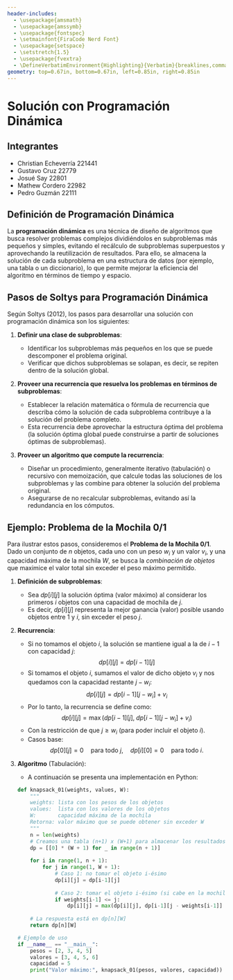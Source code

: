 ```yaml
---
header-includes:
  - \usepackage{amsmath}
  - \usepackage{amssymb}
  - \usepackage{fontspec}
  - \setmainfont{FiraCode Nerd Font}
  - \usepackage{setspace}
  - \setstretch{1.5}
  - \usepackage{fvextra}
  - \DefineVerbatimEnvironment{Highlighting}{Verbatim}{breaklines,commandchars=\\\{\}}
geometry: top=0.67in, bottom=0.67in, left=0.85in, right=0.85in
---
```


# Solución con Programación Dinámica

## Integrantes

- Christian Echeverría  221441
- Gustavo Cruz          22779
- Josué Say             22801
- Mathew Cordero        22982
- Pedro Guzmán          22111

## Definición de Programación Dinámica

La **programación dinámica** es una técnica de diseño de algoritmos que busca resolver problemas complejos dividiéndolos en subproblemas más pequeños y simples, evitando el recálculo de subproblemas superpuestos y aprovechando la reutilización de resultados. Para ello, se almacena la solución de cada subproblema en una estructura de datos (por ejemplo, una tabla o un diccionario), lo que permite mejorar la eficiencia del algoritmo en términos de tiempo y espacio.

## Pasos de Soltys para Programación Dinámica

Según Soltys (2012), los pasos para desarrollar una solución con programación dinámica son los siguientes:

1. **Definir una clase de subproblemas**:
   - Identificar los subproblemas más pequeños en los que se puede descomponer el problema original.
   - Verificar que dichos subproblemas se solapan, es decir, se repiten dentro de la solución global.

2. **Proveer una recurrencia que resuelva los problemas en términos de subproblemas**:
   - Establecer la relación matemática o fórmula de recurrencia que describa cómo la solución de cada subproblema contribuye a la solución del problema completo.
   - Esta recurrencia debe aprovechar la estructura óptima del problema (la solución óptima global puede construirse a partir de soluciones óptimas de subproblemas).

3. **Proveer un algoritmo que compute la recurrencia**:
   - Diseñar un procedimiento, generalmente iterativo (tabulación) o recursivo con memoización, que calcule todas las soluciones de los subproblemas y las combine para obtener la solución del problema original.
   - Asegurarse de no recalcular subproblemas, evitando así la redundancia en los cómputos.

## Ejemplo: Problema de la Mochila 0/1

Para ilustrar estos pasos, consideremos el **Problema de la Mochila 0/1**. Dado un conjunto de $n$ objetos, cada uno con un peso $w_i$ y un valor $v_i$, y una capacidad máxima de la mochila $W$, se busca la *combinación de objetos* que maximice el valor total sin exceder el peso máximo permitido.

1. **Definición de subproblemas**:
   - Sea $dp[i][j]$ la solución óptima (valor máximo) al considerar los primeros $i$ objetos con una capacidad de mochila de $j$.
   - Es decir, $dp[i][j]$ representa la mejor ganancia (valor) posible usando objetos entre $1$ y $i$, sin exceder el peso $j$.

2. **Recurrencia**:
   - Si no tomamos el objeto $i$, la solución se mantiene igual a la de $i-1$ con capacidad $j$:  
     $$
     dp[i][j] = dp[i-1][j]
     $$
   - Si tomamos el objeto $i$, sumamos el valor de dicho objeto $v_i$ y nos quedamos con la capacidad restante $j - w_i$:  
     $$
     dp[i][j] = dp[i-1][j - w_i] + v_i
     $$
   - Por lo tanto, la recurrencia se define como:
     $$
     dp[i][j] = \max \bigl( dp[i-1][j], \; dp[i-1][j - w_i] + v_i \bigr)
     $$
   - Con la restricción de que $j \ge w_i$ (para poder incluir el objeto $i$).
   - Casos base:
     $$
     dp[0][j] = 0 \quad \text{para todo } j,
     \quad dp[i][0] = 0 \quad \text{para todo } i.
     $$

3. **Algoritmo** (Tabulación):
   - A continuación se presenta una implementación en Python:

   ```python
   def knapsack_01(weights, values, W):
       """
       weights: lista con los pesos de los objetos
       values:  lista con los valores de los objetos
       W:       capacidad máxima de la mochila
       Retorna: valor máximo que se puede obtener sin exceder W
       """
       n = len(weights)
       # Creamos una tabla (n+1) x (W+1) para almacenar los resultados
       dp = [[0] * (W + 1) for _ in range(n + 1)]
       
       for i in range(1, n + 1):
           for j in range(1, W + 1):
               # Caso 1: no tomar el objeto i-ésimo
               dp[i][j] = dp[i-1][j]
               
               # Caso 2: tomar el objeto i-ésimo (si cabe en la mochila)
               if weights[i-1] <= j:
                   dp[i][j] = max(dp[i][j], dp[i-1][j - weights[i-1]] + values[i-1])
       
       # La respuesta está en dp[n][W]
       return dp[n][W]

   # Ejemplo de uso
   if __name__ == "__main__":
       pesos = [2, 3, 4, 5]
       valores = [3, 4, 5, 6]
       capacidad = 5
       print("Valor máximo:", knapsack_01(pesos, valores, capacidad))
